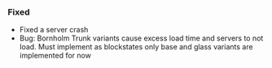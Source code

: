 ### Fixed
- Fixed a server crash
- Bug: Bornholm Trunk variants cause excess load time and servers to not load. Must implement as blockstates
only base and glass variants are implemented for now